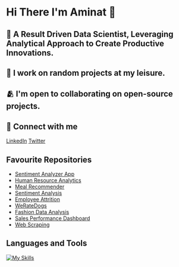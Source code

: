 # Hi There I'm Aminat 👋 <br><hb>
## 👀 A Result Driven Data Scientist, Leveraging Analytical Approach to Create Productive Innovations.<br><hb>
## 🦾 I work on random projects at my leisure.<br><hb>
## 🫂 I'm open to collaborating on open-source projects.<br>
## 👥 Connect with me
[LinkedIn](https://www.linkedin.com/in/aminat-owodunni/)
[Twitter](https://www.twitter.com/amiegirl4ril/)
<br><hb>
## Favourite Repositories
* [Sentiment Analyzer App](https://github.com/amiegirl/sentiment_analyzer_app)
* [Human Resource Analytics](
https://github.com/amiegirl/Data_Analyst_Portfolio_Projects/blob/main/Ms_Power_BI_Projects%2FHuman_Resource_Analytics%2FREADME.md)
* [Meal Recommender](https://github.com/amiegirl/Machine_Learning_Portfolio_Projects/tree/main/Machine_Learning_with_Python_Projects/Meal_Recommender_App)
* [Sentiment Analysis](https://github.com/amiegirl/Machine_Learning_Portfolio_Projects/tree/main/Machine_Learning_with_Python_Projects/Sentiment_Analysis)
* [Employee Attrition](https://github.com/amiegirl/Data_Analyst_Portfolio_Projects/tree/main/Python_Projects/Employee_Attrition)
* [WeRateDogs](https://github.com/amiegirl/Data_Analyst_Portfolio_Projects/tree/main/Python_Projects/WeRateDogs)
* [Fashion Data Analysis](https://github.com/amiegirl/Data_Analyst_Portfolio_Projects/tree/main/Ms_Power_BI_Projects/Fashion_Data_Analysis)
* [Sales Performance Dashboard](https://github.com/amiegirl/Data_Analyst_Portfolio_Projects/tree/main/Ms_Excel_Projects/Sales_Analytics_and_Performance_Dashboard)
* [Web Scraping](https://github.com/amiegirl/Data_Analyst_Portfolio_Projects/tree/main/Python_Projects/Web_Scraping)
## Languages and Tools
[![My Skills](https://skills.thijs.gg/icons?i=py,html,figma,mysql,postgres)](https://skills.thijs.gg)
